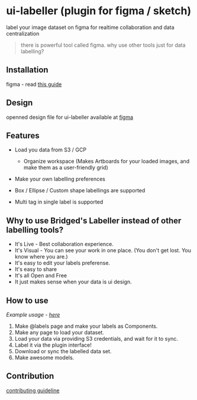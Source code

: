 # ui-labeller (plugin for figma / sketch)
label your image dataset on figma for realtime collaboration and data centralization

> there is powerful tool called figma. why use other tools just for data labelling?

## Installation
figma - read [this guide](./figma/README.md)


## Design
openned design file for ui-labeller available at [figma](https://www.figma.com/file/4hqwYFw6FKw1njvzEl3VUh/?node-id=351%3A1235)


## Features
- Load you data from S3 / GCP
    - Organize workspace (Makes Artboards for your loaded images, and make them as a user-friendly grid)
    
- Make your own labelling preferences
- Box / Ellipse / Custom shape labellings are supported
- Multi tag in single label is supported


## Why to use Bridged's Labeller instead of other labelling tools?
- It's Live - Best collaboration experience.
- It's Visual - You can see your work in one place. (You don't get lost. You know where you are.)
- It's easy to edit your labels preferense.
- It's easy to share
- It's all Open and Free
- It just makes sense when your data is ui design.


## How to use

*Example usage - [here](https://www.figma.com/file/01QCgPwNc7DLqmgNvVgJaF/?node-id=37%3A0)*

1. Make @labels page and make your labels as Components.
2. Make any page to load your dataset.
3. Load your data via providing S3 credentials, and wait for it to sync.
4. Label it via the plugin interface!
5. Download or sync the labelled data set.
6. Make awesome models.


## Contribution
[contributing guideline](https://github.com/bridgedxyz/contributing-and-license)
